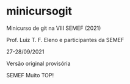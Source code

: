 # minicursogit

Minicurso de git na VIII SEMEF (2021)

Prof. Luiz T. F. Eleno e participantes da SEMEF

27-28/09/2021

Versão original provisória

SEMEF Muito TOP!
